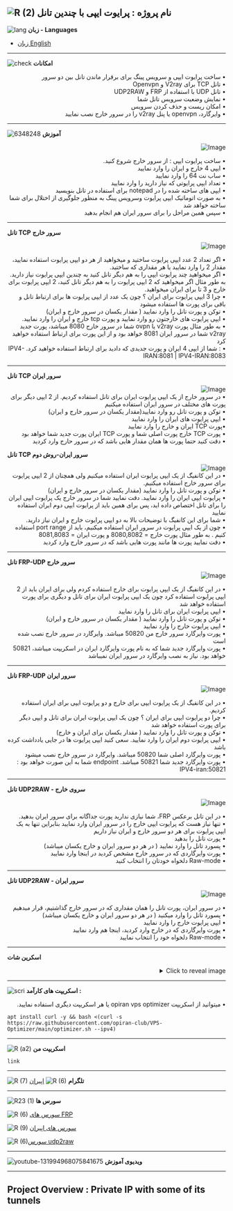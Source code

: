 ![R (2)](https://github.com/Azumi67/PrivateIP-Tunnel/assets/119934376/a064577c-9302-4f43-b3bf-3d4f84245a6f)
نام پروژه : پرایوت ایپی با چندین تانل
---------------------------------------------------------------
![lang](https://github.com/Azumi67/PrivateIP-Tunnel/assets/119934376/627ecb66-0445-4c15-b2a0-59e02c7f7e09)
**زبان - Languages**

- [زبان English](https://github.com/Azumi67/PrivateIP-Tunnel/tree/main#project-overview--private-ip-with-some-of-its-tunnels)

------------------------
![check](https://github.com/Azumi67/PrivateIP-Tunnel/assets/119934376/13de8d36-dcfe-498b-9d99-440049c0cf14)
**امکانات**
 <div dir="rtl">&bull; ساخت پرایوت ایپی و سرویس پینگ برای برقرار ماندن تانل بین دو سرور</div>
 <div dir="rtl">&bull; تانل TCP برای V2ray و Openvpn</div>
 <div dir="rtl">&bull; تانل UDP با استفاده از FRP و UDP2RAW</div>
 <div dir="rtl">&bull; نمایش وضعیت سرویس تانل شما</div>
 <div dir="rtl">&bull; امکان ریست و حذف کردن سرویس</div>
 <div dir="rtl">&bull; وایرگارد، openvpn یا پنل v2ray را در سرور خارج نصب نمایید</div>
 
  -----------------------------------------
  
  ![6348248](https://github.com/Azumi67/PrivateIP-Tunnel/assets/119934376/398f8b07-65be-472e-9821-631f7b70f783)
**آموزش**

 
   
    
 <p align="right">
  <img src="https://github.com/Azumi67/PrivateIP-Tunnel/assets/119934376/d92b4e8f-b368-4938-b639-5efea493e184" alt="Image" />
</p>



<div dir="rtl">&bull; ساخت پرایوت ایپی : از سرور خارج شروع کنید.</div>
 <div dir="rtl">&bull; ایپی 4 خارج و ایران را وارد نمایید</div> 
  <div dir="rtl">&bull; ساب نت 64 را وارد نمایید</div>
   <div dir="rtl">&bull; تعداد ایپی پرایوتی که نیاز دارید را وارد نمایید</div>
    <div dir="rtl">&bull; ایپی های ساخته شده را در notepad برای استفاده در تانل بنویسید</div>
     <div dir="rtl">&bull; به صورت اتوماتیک ایپی پرایوت وسرویس پینگ به منظور جلوگیری از اختلال برای شما ساخته خواهد شد</div>
      <div dir="rtl">&bull; سپس همین مراحل را برای سرور ایران هم انجام بدهید</div>

--------------------------------------

**تانل TCP**
**سرور خارج**
 
<p align="right">
  <img src="https://github.com/Azumi67/PrivateIP-Tunnel/assets/119934376/7e41e495-26f1-48ba-a5f0-76c27369a633" alt="Image" />
</p>

 <div dir="rtl">&bull; اگر تعداد 2 عدد ایپی پرایوت ساختید و میخواهید از هر دو ایپی پرایوت استفاده نمایید، مقدار 2 را وارد نمایید یا هر مقداری که ساختید.</div>
  <div dir="rtl">&bull; اگر میخواهید چند پرایوت ایپی را به هم دیگر تانل کنید به چندین ایپی پرایوت نیاز دارید. به طور مثال اگر میخواهید که 2 ایپی پرایوت را به هم دیگر تانل کنید، 2 ایپی پرایوت برای خارج و 3 تا برای ایران میخواهید.</div>
   <div dir="rtl">&bull; چرا 3 ایپی پرایوت برای ایران ؟ چون یک عدد از ایپی پرایوت ها برای ارتباط تانل و باقی برای پورت ها استفاده میشود</div>
    <div dir="rtl">&bull; توکن و پورت تانل را وارد نمایید ( مقدار یکسان در سرور خارج و ایران)</div>
       <div dir="rtl">&bull; ایپی پرایوت های خارجتون رو وارد نمایید و پورت tcp خارج و ایران را وارد نمایید.</div>
        <div dir="rtl">&bull; به طور مثال پورت v2ray یا ovpn شما در سرور خارج 8080 میباشد، پورت جدید v2ray شما در سرور ایران 8081 خواهد بود و از این پورت برای ارتباط استفاده خواهید کرد</div>
         <div dir="rtl">&bull;  : شما از ایپی 4 ایران و پورت جدیدی که دادید برای ارتباط استفاده خواهید کرد. IPV4-IRAN:8081   | IPV4-IRAN:8083</div>



---------------------------------------------------------------------



         
  **تانل TCP سرور ایران**
  <div align="right">
  <img src="https://github.com/Azumi67/PrivateIP-Tunnel/assets/119934376/815df23d-5fb4-4f3f-94ac-86ef2f6e3682" alt="Image" />
</div>

 <div dir="rtl">&bull; در سرور خارج از یک ایپی پرایوت ایران برای تانل استفاده کردیم. از 2 ایپی دیگر برای پورت های مختلف در سرور ایران استفاده میکنیم</div>
  <div dir="rtl">&bull; توکن و پورت تانل رو وارد نمایید(مقدار یکسان در سرور خارج و ایران)</div>
   <div dir="rtl">&bull; ایپی پرایوت های ایران را وارد نمایید</div>
    <div dir="rtl">&bull;پورت TCP ایران و خارج را وارد نمایید</div>
     <div dir="rtl">&bull; پورت TCP خارج پورت اصلی شما و پورت TCP ایران پورت جدید شما خواهد بود</div>
   <div dir="rtl">&bull; دقت کنید حتما پورت ها همان مقدار هایی باشد که در سرور حارج وارد کردید</div>
   

   **تانل TCP سرور ایران-روش دوم**
   <div align="right">
  <img src="https://github.com/Azumi67/PrivateIP-Tunnel/assets/119934376/18743315-0b34-48f6-a4ed-791b55cdc8e2" alt="Image" />
</div>

 <div dir="rtl">&bull; در این کانفیگ از یک ایپی پرایوت ایران استفاده میکنیم ولی همچنان از 2 ایپی پرایوت برای سرور خارج استفاده میکنیم.</div>
  <div dir="rtl">&bull; توکن و پورت تانل را وارد نمایید (مقدار یکسان در سرور خارج و ایران)</div>
   <div dir="rtl">&bull; پرایوت ایپی ایران را وارد نمایید. دقت نمایید شما در سرور خارج یک پرایوت ایپی ایران را برای تانل اختصاص داده اید، پس برای همین باید از پرایوت ایپی دوم ایران استفاده نمایید</div>
    <div dir="rtl">&bull; شما برای این کانفیگ با توضیحات بالا به دو ایپی پرایوت خارج و ایران نیاز دارید.</div>
     <div dir="rtl">&bull; چون از یک ایپی پرایوت در سرور ایران استفاده میکنیم، باید از port range استفاده کنیم . به طور مثال پورت خارج = 8080,8082 و پورت ایران = 8081,8083</div>
      <div dir="rtl">&bull; دقت نمایید پورت ها مانند پورت هایی باشد که در سرور خارج وارد کردید</div>



----------------------------------
      
**تانل FRP-UDP سرور خارج**
<p align="right">
  <img src="https://github.com/Azumi67/PrivateIP-Tunnel/assets/119934376/e69bb32a-6b1a-4a7b-99c2-eee6f92434ba" alt="Image" />
</p>

 <div dir="rtl">&bull; در این کانفیگ از یک ایپی پرایوت برای خارج استفاده کردم ولی برای ایران باید از 2 ایپی پرایوت استفاده کرد چون یک ایپی پرایوت ایران برای تانل و دیگری برای پورت استفاده خواهد شد</div>
  <div dir="rtl">&bull; ایپی پرایوت ایران برای تانل را وارد نمایید</div>
   <div dir="rtl">&bull; توکن و پورت تانل را وارد نمایید ( مقدار یکسان در سرور خارج و ایران)</div>
    <div dir="rtl">&bull; ایپی پرایوت خارج را وارد نمایید</div>
     <div dir="rtl">&bull; پورت وایرگارد سرور خارج من 50820 میباشد. وایرگارد در سرور خارج نصب شده است</div>
      <div dir="rtl">&bull; پورت وایرگارد جدید شما که به نام پورت وایرگارد ایران در اسکریپت میباشد، 50821 خواهد بود. نیاز به نصب وایرگارد در سرور ایران نمیباشد</div>


  -----------------------------------

  **تانل FRP-UDP سرور ایران**

  <p align="right">
  <img src="https://github.com/Azumi67/PrivateIP-Tunnel/assets/119934376/aaaeff9c-4351-42b6-9013-6f21aa1fb2eb" alt="Image" />
</p>

 <div dir="rtl">&bull; در این کانفیگ از یک پرایوت ایپی برای خارج و دو پرایوت ایپی برای ایران استفاده کردیم.</div>
  <div dir="rtl">&bull; چرا دو پرایوت ایپی برای ایران ؟ چون یک ایپی پرایوت ایران برای تانل و ایپی دیگر برای پورت استفاده خواهد شد</div>
   <div dir="rtl">&bull; توکن و پورت تانل را وارد نمایید ( مقدار یکسان برای ایران و خارج)</div>
    <div dir="rtl">&bull; ایپی پرایوت دوم ایران را وارد نمایید. سعی کنید ایپی پرایوت ها در جایی یادداشت کرده باشد</div>
     <div dir="rtl">&bull; پورت وایرگارد اصلی شما 50820 میباشد. وایرگارد در سرور خارج نصب میشود</div>
      <div dir="rtl">&bull; پورت وایرگارد جدید شما 50821 میباشد. endpoint شما به این صورت خواهد بود : IPV4-iran:50821</div>


--------------------------------------
**تانل UDP2RAW - سروی خارج**

<p align="right">
  <img src="https://github.com/Azumi67/PrivateIP-Tunnel/assets/119934376/6e86c31a-2485-4fb2-b111-cdbf6418063e" alt="Image" />
</p>

 <div dir="rtl">&bull; در این تانل برعکس FRP، شما نیازی ندارید پورت جداگانه برای سرور ایران بدهید.</div>
  <div dir="rtl">&bull; تنها نیاز هست که پرایوت ایپی خارج را در سرور ایران وارد نمایید بنابراین تنها به یک ایپی پرایوت برای هر دو سرور خارج و ایران نیاز داریم</div>
   <div dir="rtl">&bull; پورت تانل را بدهید</div>
   <div dir="rtl">&bull; پسورد تانل را وارد نمایید ( در هر دو سرور ایران و خارج یکسان میباشد)</div>
    <div dir="rtl">&bull; پورت وایرگاردی که در سرور خارج مشخص کردید در اینجا وارد نمایید</div>
     <div dir="rtl">&bull;  Raw-mode دلخواه خودتان را انتخاب کنید</div>

-------------------------------------------
**تانل UDP2RAW - سرور ایران**

<p align="right">
  <img src="https://github.com/Azumi67/PrivateIP-Tunnel/assets/119934376/d44e9c46-4623-4ffb-a4bc-2dd507e370da" alt="Image" />
</p>

 <div dir="rtl">&bull; در سرور ایران، پورت تانل را همان مقداری که در سرور خارج گذاشتیم، قرار میدهیم</div>
  <div dir="rtl">&bull; پسورد تانل را وارد میکنید ( در هر دو سرور ایران و خارج یکسان میباشد)</div>
   <div dir="rtl">&bull; ایپی پرایوت خارج را وارد نمایید</div>
   <div dir="rtl">&bull; پورت وایرگاردی که در خارج وارد کردید، اینجا هم وارد نمایید</div>
    <div dir="rtl">&bull; Raw-mode دلخواه خود را انتخاب نمایید</div>
     

-------------------------------
**اسکرین شات**
<details>
  <summary align="right">Click to reveal image</summary>
  
  <p align="right">
    <img src="https://github.com/Azumi67/PrivateIP-Tunnel/assets/119934376/3a83d4de-9196-410b-af78-671658163f0b" alt="menu screen" />
  </p>
</details>

------------------------------------------
![scri](https://github.com/Azumi67/FRP-V2ray-Loadbalance/assets/119934376/cbfb72ac-eff1-46df-b5e5-a3930a4a6651)
**اسکریپت های کارآمد :**

 <div dir="rtl">&bull; میتوانید از اسکریپت opiran vps optimizer یا هر اسکریپت دیگری استفاده نمایید.</div>
 
 
```
apt install curl -y && bash <(curl -s https://raw.githubusercontent.com/opiran-club/VPS-Optimizer/main/optimizer.sh --ipv4)
```

-----------------------------------------------------
![R (a2)](https://github.com/Azumi67/PrivateIP-Tunnel/assets/119934376/716fd45e-635c-4796-b8cf-856024e5b2b2)
**اسکریپت من**

```
link
```


---------------------------------------------
![R (7)](https://github.com/Azumi67/PrivateIP-Tunnel/assets/119934376/42c09cbb-2690-4343-963a-5deca12218c1)
**تلگرام** 
![R (6)](https://github.com/Azumi67/FRP-V2ray-Loadbalance/assets/119934376/f81bf6e1-cfed-4e24-b944-236f5c0b15d3) [اپیران](https://github.com/opiran-club)

---------------------------------
![R23 (1)](https://github.com/Azumi67/FRP-V2ray-Loadbalance/assets/119934376/18d12405-d354-48ac-9084-fff98d61d91c)
**سورس ها**

![R (6)](https://github.com/Azumi67/FRP-V2ray-Loadbalance/assets/119934376/be0dd34c-7b47-4d93-904c-eecf013d7b06) [سورس های FRP](https://github.com/fatedier/frp)

![R (9)](https://github.com/Azumi67/FRP-V2ray-Loadbalance/assets/119934376/33388f7b-f1ab-4847-9e9b-e8b39d75deaa) [سورس های اپیران](https://github.com/opiran-club)

![R (6)](https://github.com/Azumi67/PrivateIP-Tunnel/assets/119934376/8a486a00-c6c3-4b30-ba47-3416f9bc2ab3)[سورس udp2raw](https://github.com/wangyu-/udp2raw/)

-----------------------------------------------------

![youtube-131994968075841675](https://github.com/Azumi67/FRP-V2ray-Loadbalance/assets/119934376/24202a92-aff2-4079-a6c2-9db14cd0ecd1)
**ویدیوی آموزش**

-----------------------------------------

Project Overview : Private IP with some of its tunnels
---------------
